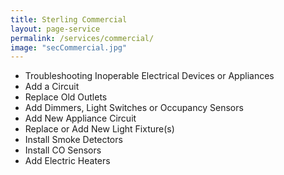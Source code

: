 ```yaml
---
title: Sterling Commercial
layout: page-service
permalink: /services/commercial/
image: "secCommercial.jpg"
---
```


- Troubleshooting Inoperable Electrical Devices or Appliances
- Add a Circuit
- Replace Old Outlets
- Add Dimmers, Light Switches or Occupancy Sensors
- Add New Appliance Circuit
- Replace or Add New Light Fixture(s)
- Install Smoke Detectors
- Install CO Sensors
- Add Electric Heaters
